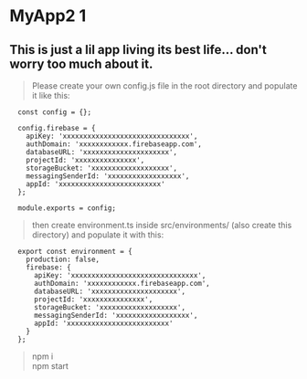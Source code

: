 # MyApp2 1

## This is just a lil app living its best life... don't worry too much about it.

> Please create your own config.js file in the root directory and populate it like this:
```
  const config = {};

  config.firebase = {
    apiKey: 'xxxxxxxxxxxxxxxxxxxxxxxxxxxxxxx',
    authDomain: 'xxxxxxxxxxxx.firebaseapp.com',
    databaseURL: 'xxxxxxxxxxxxxxxxxxxxx',
    projectId: 'xxxxxxxxxxxxxxx',
    storageBucket: 'xxxxxxxxxxxxxxxxxxx',
    messagingSenderId: 'xxxxxxxxxxxxxxxxxx',
    appId: 'xxxxxxxxxxxxxxxxxxxxxxxxx'
  };

  module.exports = config;
```

> then create environment.ts inside src/environments/ (also create this directory) and populate it with this:

```
  export const environment = {
    production: false,
    firebase: {
      apiKey: 'xxxxxxxxxxxxxxxxxxxxxxxxxxxxxxx',
      authDomain: 'xxxxxxxxxxxx.firebaseapp.com',
      databaseURL: 'xxxxxxxxxxxxxxxxxxxxx',
      projectId: 'xxxxxxxxxxxxxxx',
      storageBucket: 'xxxxxxxxxxxxxxxxxxx',
      messagingSenderId: 'xxxxxxxxxxxxxxxxxx',
      appId: 'xxxxxxxxxxxxxxxxxxxxxxxxx'
    }
  };
```

> npm i  
> npm start

